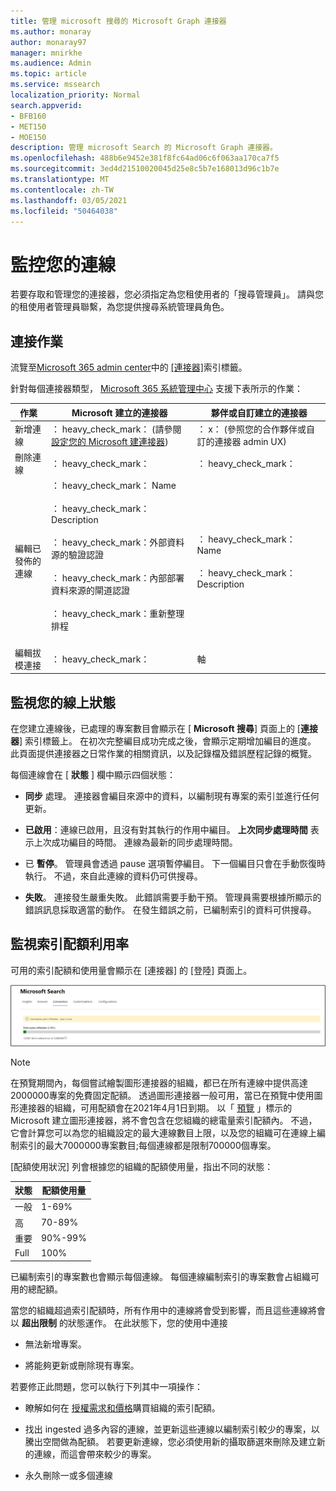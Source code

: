 ```yaml
---
title: 管理 microsoft 搜尋的 Microsoft Graph 連接器
ms.author: monaray
author: monaray97
manager: mnirkhe
ms.audience: Admin
ms.topic: article
ms.service: mssearch
localization_priority: Normal
search.appverid:
- BFB160
- MET150
- MOE150
description: 管理 microsoft Search 的 Microsoft Graph 連接器。
ms.openlocfilehash: 488b6e9452e381f8fc64ad06c6f063aa170ca7f5
ms.sourcegitcommit: 3ed4d21510020045d25e8c5b7e168013d96c1b7e
ms.translationtype: MT
ms.contentlocale: zh-TW
ms.lasthandoff: 03/05/2021
ms.locfileid: "50464038"
---
```

<!-- markdownlint-disable no-inline-html -->

# <a name="monitor-your-connections"></a>監控您的連線

若要存取和管理您的連接器，您必須指定為您租使用者的「搜尋管理員」。 請與您的租使用者管理員聯繫，為您提供搜尋系統管理員角色。

## <a name="connection-operations"></a>連接作業

流覽至[Microsoft 365 admin center](https://admin.microsoft.com)中的 [[連接器]](https://admin.microsoft.com/Adminportal/Home#/MicrosoftSearch/Connectors)索引標籤。

針對每個連接器類型， [Microsoft 365 系統管理中心](https://admin.microsoft.com) 支援下表所示的作業：

作業 | Microsoft 建立的連接器 | 夥伴或自訂建立的連接器
--- | --- | ---
新增連線 | ： heavy_check_mark： (請參閱 [設定您的 Microsoft 建連接器](configure-connector.md))  | ： x： (參照您的合作夥伴或自訂的連接器 admin UX) 
刪除連線 | ： heavy_check_mark： | ： heavy_check_mark：
編輯已發佈的連線 | ： heavy_check_mark： Name<br></br> ： heavy_check_mark： Description<br></br> ： heavy_check_mark：外部資料源的驗證認證<br></br> ： heavy_check_mark：內部部署資料來源的閘道認證<br></br> ： heavy_check_mark：重新整理排程<br></br> | ： heavy_check_mark： Name<br></br> ： heavy_check_mark： Description
編輯拔模連接 | ： heavy_check_mark： | 軸

## <a name="monitor-your-connection-status"></a>監視您的線上狀態

在您建立連線後，已處理的專案數目會顯示在 [ **Microsoft 搜尋**] 頁面上的 [**連接器**] 索引標籤上。 在初次完整編目成功完成之後，會顯示定期增加編目的進度。 此頁面提供連接器之日常作業的相關資訊，以及記錄檔及錯誤歷程記錄的概覽。

每個連線會在 [ **狀態** ] 欄中顯示四個狀態：

* **同步** 處理。 連接器會編目來源中的資料，以編制現有專案的索引並進行任何更新。

* **已啟用**：連線已啟用，且沒有對其執行的作用中編目。 **上次同步處理時間** 表示上次成功編目的時間。 連線為最新的同步處理時間。

* 已 **暫停**。 管理員會透過 pause 選項暫停編目。 下一個編目只會在手動恢復時執行。 不過，來自此連線的資料仍可供搜尋。

* **失敗**。 連接發生嚴重失敗。 此錯誤需要手動干預。 管理員需要根據所顯示的錯誤訊息採取適當的動作。 在發生錯誤之前，已編制索引的資料可供搜尋。

## <a name="monitor-your-index-quota-utilization"></a>監視索引配額利用率

可用的索引配額和使用量會顯示在 [連接器] 的 [登陸] 頁面上。

![索引配額使用量列](media/quota_utilization.png)

>[!NOTE]
>在預覽期間內，每個嘗試繪製圖形連接器的組織，都已在所有連線中提供高達2000000專案的免費固定配額。 透過圖形連接器一般可用，當已在預覽中使用圖形連接器的組織，可用配額會在2021年4月1日到期。
>以「 [預覽](connectors-preview.md) 」標示的 Microsoft 建立圖形連接器，將不會包含在您組織的總電量索引配額內。 不過，它會計算您可以為您的組織設定的最大連線數目上限，以及您的組織可在連線上編制索引的最大7000000專案數目;每個連線都是限制700000個專案。 

[配額使用狀況] 列會根據您的組織的配額使用量，指出不同的狀態：

狀態 | 配額使用量
--- | ---
一般 | 1-69%
高 | 70-89%
重要 | 90%-99%
Full | 100%

已編制索引的專案數也會顯示每個連線。 每個連線編制索引的專案數會占組織可用的總配額。

當您的組織超過索引配額時，所有作用中的連線將會受到影響，而且這些連線將會以 **超出限制** 的狀態運作。 在此狀態下，您的使用中連接  

* 無法新增專案。

* 將能夠更新或刪除現有專案。

若要修正此問題，您可以執行下列其中一項操作：

* 瞭解如何在 [授權需求和價格](licensing.md)購買組織的索引配額。

* 找出 ingested 過多內容的連線，並更新這些連線以編制索引較少的專案，以騰出空間做為配額。 若要更新連線，您必須使用新的攝取篩選來刪除及建立新的連線，而這會帶來較少的專案。

* 永久刪除一或多個連線
